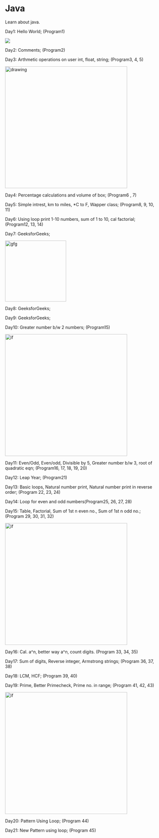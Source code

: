 # Java
Learn about java.

Day1: Hello World; (Program1)

![](https://miro.medium.com/max/400/1*OohqW5DGh9CQS4hLY5FXzA.png)
 
Day2: Comments;  (Program2)

Day3: Arthmetic operations on user int, float, string; (Program3, 4, 5) 

<img src="https://media.giphy.com/media/2YleZarb9ABFp4HvtC/giphy.gif" alt="drawing" width="400"/></img>


Day4: Percentage calculations and volume of box; (Program6 , 7)

Day5: Simple intrest, km to miles, *C to F, Wapper class; (Program8, 9, 10, 11)

Day6: Using loop print 1-10 numbers, sum of  1 to 10, cal factorial; (Program12, 13, 14)

Day7: GeeksforGeeks;

<img src = "http://www.geeksforgeeks.org/wp-content/uploads/gfg_200X200-1.png"  alt = "gfg" width = "200"/></img>

Day8: GeeksforGeeks;

Day9: GeeksforGeeks;

Day10: Greater number b/w 2 numbers; (Program15)

<img src = https://r-coder.com/wp-content/uploads/2020/03/if-else-r.png alt = "if" width = "400"/></img>

Day11: Even/Odd, Even/odd, Divisible by 5, Greater number b/w 3, root of quadratic eqn; (Program16, 17, 18, 19, 20) 

Day12: Leap Year; (Program21)

Day13: Basic loops, Natural number print, Natural number print in reverse order; (Program 22, 23, 24)

Day14: Loop for even and odd numbers(Program25, 26, 27, 28)

Day15: Table, Factorial, Sum of 1st n even no., Sum of 1st n odd no.; (Program 29, 30, 31, 32)  

<img src = https://cdn-skill.splashmath.com/panel-uploads/GlossaryTerm/90759ec27b0e4c9db217b757fc386bb3/1564725505_2-01.png alt = "if" width = "400"/></img>

Day16: Cal. a^n, better way a^n, count digits. (Program 33, 34, 35)

Day17: Sum of digits, Reverse integer, Armstrong strings; (Program 36, 37, 38)

Day18: LCM, HCF; (Program 39, 40)

Day19: Prime, Better Primecheck, Prime no. in range; (Program 41, 42, 43)

<img src = https://www.mathcad.com/-/media/Images/Blog/post/mathcad-blog/2020/june/prime-numbers-cover.png alt = "if" width = "400"/></img>

Day20: Pattern Using Loop; (Program 44)

Day21: New Pattern using loop; (Program 45)
